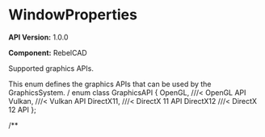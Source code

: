 # WindowProperties

**API Version:** 1.0.0

**Component:** RebelCAD

Supported graphics APIs.

This enum defines the graphics APIs that can be used by the GraphicsSystem.
/
enum class GraphicsAPI {
    OpenGL,     ///< OpenGL API
    Vulkan,     ///< Vulkan API
    DirectX11,  ///< DirectX 11 API
    DirectX12   ///< DirectX 12 API
};

/**

